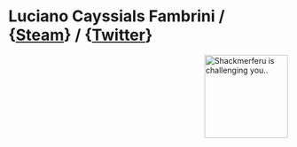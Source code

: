 # Luciano Cayssials Fambrini / {[Steam](https://steamcommunity.com/id/Shackmerferu/)} / {[Twitter](https://twitter.com/Sh4ckm)}

<img src="https://c4.wallpaperflare.com/wallpaper/179/1019/755/vasto-lorde-hollow-kurosaki-ichigo-anime-wallpaper-preview.jpg" align="right" alt="Shackmerferu is challenging you.."  width="150" height="150"> 



